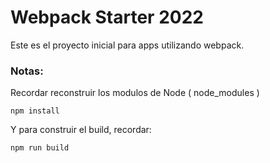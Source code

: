 # Webpack Starter 2022

Este es el proyecto inicial para apps utilizando webpack.


### Notas:
Recordar reconstruir los modulos de Node ( node_modules )

```
npm install
```

Y para construir el build, recordar:

```
npm run build
```